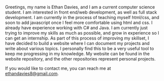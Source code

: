 

Greetings, my name is Ethan Davies, and I am a current computer science student.  I am interested in front end/web development, as well as full stack development.
I am currently in the process of teaching myself html/css, and soon to add javascript once I feel more comfortable using html and css.  I already have experience working with C# and Java.  I am currently just trying to improve my skills as much as possible, and grow in experience so I can get an internship.  As part of this process of improving my skillset, I have decided to build a website where I can document my projects and write about various topics.  I personally find this to be a very useful tool to keep me progressing in my knowledge.  My website can be found in the website repository, and the other repositories represent personal projects.

If you would like to contact me, you can reach me at ethandavies8@gmail.com.

<!---
ethandavies8/ethandavies8 is a ✨ special ✨ repository because its `README.md` (this file) appears on your GitHub profile.
You can click the Preview link to take a look at your changes.
- 👋 Hi, I’m @ethandavies8
- 👀 I’m interested in ...
- 🌱 I’m currently learning ...
- 💞️ I’m looking to collaborate on ...
- 📫 How to reach me ...
--->
